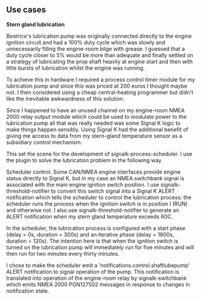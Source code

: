## Use cases

__Stern gland lubrication__

_Beatrice_'s lubrication pump was originally connected directly to the engine ignition circuit and had a 100% duty cycle which was slowly and unnecessarily filling the engine-room bilge with grease.  I guessed that a duty cycle closer to 5% would be more than adequate and finally settled on a strategy of lubricating the prop shaft heavily at engine start and then with little bursts of lubrication whilst the engine was running.

To achieve this in hardware I required a process control timer module for my lubrication pump and since this was priced at 200 euros I thought maybe not.  I then considered using a cheap central-heating programmer but didn't like the inevitable awkwardness of this solution.

Since I happened to have an unused channel on my engine-room NMEA 2000 relay output module which could be used to modulate power to the lubrication pump all that was really needed was some Signal K logic to make things happen sensibly.  Using Signal K had the additional benefit of giving me access to data from my stern-gland temperature sensor as a subsidiary control mechanism.

This set the scene for the development of signalk-process-scheduler.  I use the plugin to solve the lubrication problem in the following way.

Scheduler control.  Some CAN/NMEA engine interfaces provide engine status directly to Signal K, but in my case an NMEA switchbank signal is associated with the main engine ignition switch position.  I use signalk-threshold-notifier to convert this switch signal into a Signal K ALERT notification which tells the scheduler to control the lubrication process: the scheduler runs the process when the ignition switch is in position I (RUN) and otherwise not.  I also use signalk-threshold-notifier to generate an ALERT notification when my stern gland temperature exceeds 60C.

In the scheduler, the lubrication process is configured with a start phase (delay = 0s, duration = 300s) and an iterative phase (delay = 1800s, duration = 120s). The intention here is that when the ignition switch is turned on the lubrication pump will immediately run for five minutes and will then run for two minutes every thirty minutes.

I chose to make the scheduler emit a 'notifications.control.shaftlubepump' ALERT notification to signal operation of the pump. This notification is translated into operation of the engine-room relay by signalk-switchbank which emits NMEA 2000 PGN127502 messages in response to changes in notification state.
